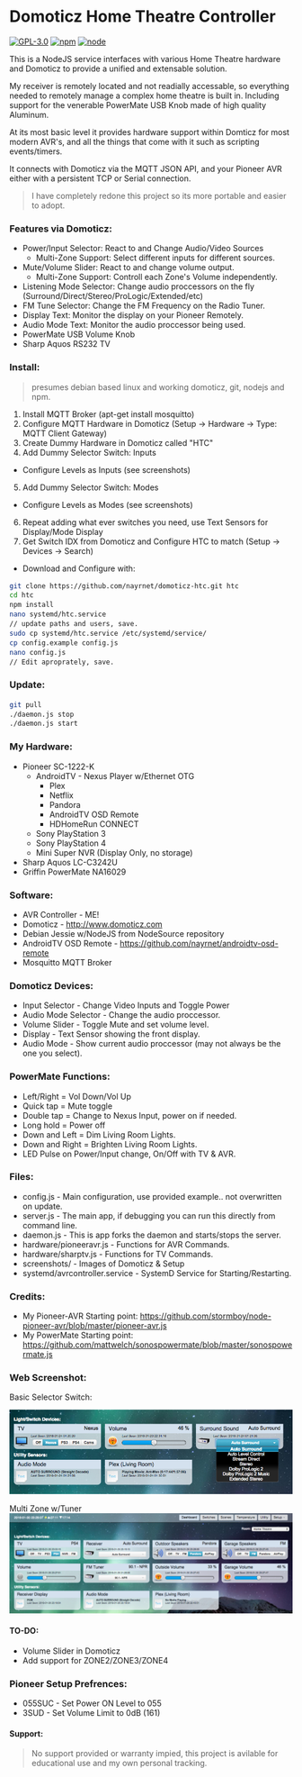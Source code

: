 # Domoticz Home Theatre Controller
[![GPL-3.0](https://img.shields.io/badge/license-GPL-blue.svg)]()
[![npm](https://img.shields.io/npm/v/npm.svg)]()
[![node](https://img.shields.io/node/v/gh-badges.svg)]()

This is a NodeJS service interfaces with various Home Theatre hardware and Domoticz to provide a unified and extensable solution. 

My receiver is remotely located and not readially accessable, so everything needed to remotely manage a complex home theatre is built in.
Including support for the venerable PowerMate USB Knob made of high quality Aluminum.

At its most basic level it provides hardware support within Domticz for most modern AVR's, and all the things that come with it such as scripting events/timers.

It connects with Domoticz via the MQTT JSON API, and your Pioneer AVR either with a persistent TCP or Serial connection.

> I have completely redone this project so its more portable and easier to adopt.

### Features via Domoticz:
* Power/Input Selector: React to and Change Audio/Video Sources
  * Multi-Zone Support: Select different inputs for different sources.
* Mute/Volume Slider: React to and change volume output.
  * Multi-Zone Support: Controll each Zone's Volume independently.
* Listening Mode Selector: Change audio proccessors on the fly (Surround/Direct/Stereo/ProLogic/Extended/etc)
* FM Tune Selector: Change the FM Frequency on the Radio Tuner.
* Display Text: Monitor the display on your Pioneer Remotely.
* Audio Mode Text: Monitor the audio proccessor being used.
* PowerMate USB Volume Knob
* Sharp Aquos RS232 TV

### Install:
> presumes debian based linux and working domoticz, git, nodejs and npm.

1. Install MQTT Broker (apt-get install mosquitto)
2. Configure MQTT Hardware in Domoticz (Setup -> Hardware -> Type: MQTT Client Gateway)
3. Create Dummy Hardware in Domoticz called "HTC"
4. Add Dummy Selector Switch: Inputs
  * Configure Levels as Inputs (see screenshots)
5. Add Dummy Selector Switch: Modes
  * Configure Levels as Modes (see screenshots)
6. Repeat adding what ever switches you need, use Text Sensors for Display/Mode Display
7. Get Switch IDX from Domoticz and Configure HTC to match (Setup -> Devices -> Search)
  * Download and Configure with:
```bash
git clone https://github.com/nayrnet/domoticz-htc.git htc
cd htc
npm install
nano systemd/htc.service
// update paths and users, save.
sudo cp systemd/htc.service /etc/systemd/service/
cp config.example config.js
nano config.js
// Edit aproprately, save.
```

### Update:
```bash
git pull
./daemon.js stop
./daemon.js start
```

### My Hardware:
* Pioneer SC-1222-K
  * AndroidTV -  Nexus Player w/Ethernet OTG
    * Plex
    * Netflix
    * Pandora
    * AndroidTV OSD Remote
    * HDHomeRun CONNECT
  * Sony PlayStation 3
  * Sony PlayStation 4
  * Mini Super NVR (Display Only, no storage)
* Sharp Aquos LC-C3242U
* Griffin PowerMate NA16029

### Software:
* AVR Controller - ME!
* Domoticz - http://www.domoticz.com
* Debian Jessie w/NodeJS from NodeSource repository
* AndroidTV OSD Remote - https://github.com/nayrnet/androidtv-osd-remote
* Mosquitto MQTT Broker

### Domoticz Devices:
* Input Selector - Change Video Inputs and Toggle Power
* Audio Mode Selector - Change the audio proccessor.
* Volume Slider - Toggle Mute and set volume level.
* Display - Text Sensor showing the front display.
* Audio Mode - Show current audio proccessor (may not always be the one you select).

### PowerMate Functions: 
* Left/Right = Vol Down/Vol Up
* Quick tap = Mute toggle
* Double tap = Change to Nexus Input, power on if needed.
* Long hold = Power off
* Down and Left = Dim Living Room Lights.
* Down and Right = Brighten Living Room Lights.
* LED Pulse on Power/Input change, On/Off with TV & AVR.

### Files:
* config.js - Main configuration, use provided example.. not overwritten on update.
* server.js - The main app, if debugging you can run this directly from command line.
* daemon.js - This is app forks the daemon and starts/stops the server.
* hardware/pioneeravr.js - Functions for AVR Commands.
* hardware/sharptv.js - Functions for TV Commands.
* screenshots/ - Images of Domoticz & Setup
* systemd/avrcontroller.service - SystemD Service for Starting/Restarting.

### Credits:
* My Pioneer-AVR Starting point: https://github.com/stormboy/node-pioneer-avr/blob/master/pioneer-avr.js
* My PowerMate Starting point: https://github.com/mattwelch/sonospowermate/blob/master/sonospowermate.js

### Web Screenshot:
Basic Selector Switch:

![Domoticz Selector Switch](screenshots/screenshot-button.png)

Multi Zone w/Tuner
![Domoticz Zones](screenshots/screenshot-zones-tuner.png)

#### TO-DO:
* Volume Slider in Domoticz
* Add support for ZONE2/ZONE3/ZONE4

### Pioneer Setup Prefrences:
* 055SUC  - Set Power ON Level to 055
* 3SUD - Set Volume Limit to 0dB (161)

#### Support:
> No support provided or warranty impied, this project is avilable for educational use and my own personal tracking.
